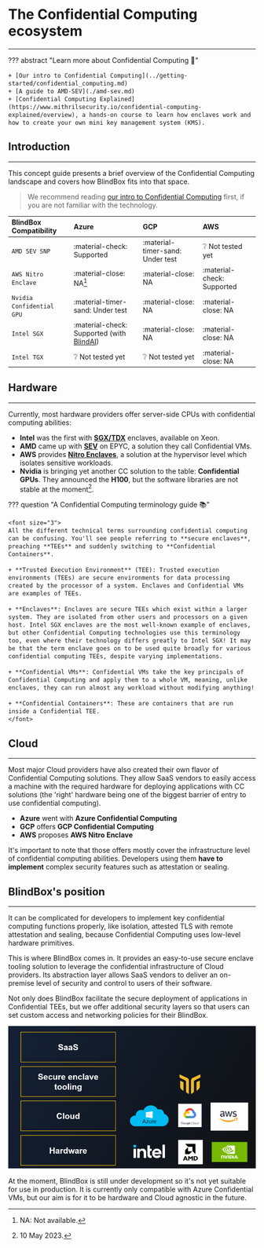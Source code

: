 # The Confidential Computing ecosystem
_______________________________

??? abstract "Learn more about Confidential Computing 📖" 

	+ [Our intro to Confidential Computing](../getting-started/confidential_computing.md)
	+ [A guide to AMD-SEV](./amd-sev.md)
	+ [Confidential Computing Explained](https://www.mithrilsecurity.io/confidential-computing-explained/overview), a hands-on course to learn how enclaves work and how to create your own mini key management system (KMS).

## Introduction
_______________

This concept guide presents a brief overview of the Confidential Computing landscape and covers how BlindBox fits into that space. 

> We recommend reading [our intro to Confidential Computing](../getting-started/confidential_computing.md) first, if you are not familiar with the technology.


| BlindBox Compatibility | Azure | GCP | AWS |
| :--------------------- | :---- | :-- | :-- |
| `AMD SEV SNP`       | :material-check: Supported  | :material-timer-sand: Under test | :grey_question: Not tested yet | 
| `AWS Nitro Enclave`       | :material-close: NA[^1]  | :material-close:  NA | :material-check: Supported | 
| `Nvidia Confidential GPU`     | :material-timer-sand: Under test | :material-close: NA  | :material-close:  NA |
| `Intel SGX`     | :material-check: Supported (with [BlindAI](../past-projects/blindai.md)) | :material-close: NA  | :material-close:  NA |
| `Intel TGX`     | :grey_question: Not tested yet | :grey_question: Not tested yet | :material-close:  NA |

[^1]: NA: Not available.

## Hardware
_________________

Currently, most hardware providers offer server-side CPUs with confidential computing abilities: 

+ **Intel** was the first with [**SGX/TDX**](https://blindai.mithrilsecurity.io/en/latest/docs/concepts/SGX_vs_Nitro/#intel-sgx) enclaves, available on Xeon. 
+ **AMD** came up with [**SEV**](./amd-sev.md) on EPYC, a solution they call Confidential VMs. 
+ **AWS** provides [**Nitro Enclaves**](./nitro-enclaves.md), a solution at the hypervisor level which isolates sensitive workloads.
+ **Nvidia** is bringing yet another CC solution to the table: **Confidential GPUs**. They announced the **H100**, but the software libraries are not stable at the moment[^2].

[^2]: 10 May 2023.

??? question "A Confidential Computing terminology guide 📚"

	<font size="3"> 
	All the different technical terms surrounding confidential computing can be confusing. You'll see people referring to **secure enclaves**, preaching **TEEs** and suddenly switching to **Confidential Containers**. 

	+ **Trusted Execution Environment** (TEE): Trusted execution environments (TEEs) are secure environments for data processing created by the processor of a system. Enclaves and Confidential VMs are examples of TEEs.
	
	+ **Enclaves**: Enclaves are secure TEEs which exist within a larger system. They are isolated from other users and processors on a given host. Intel SGX enclaves are the most well-known example of enclaves, but other Confidential Computing technologies use this terminology too, even where their technology differs greatly to Intel SGX! It may be that the term enclave goes on to be used quite broadly for various confidential computing TEEs, despite varying implementations.

	+ **Confidential VMs**: Confidential VMs take the key principals of Confidential Computing and apply them to a whole VM, meaning, unlike enclaves, they can run almost any workload without modifying anything!

	+ **Confidential Containers**: These are containers that are run inside a Confidential TEE.
	</font>

## Cloud
_____________________

Most major Cloud providers have also created their own flavor of Confidential Computing solutions. They allow SaaS vendors to easily access a machine with the required hardware for deploying applications with CC solutions (the 'right' hardware being one of the biggest barrier of entry to use confidential computing).

- **Azure** went with **Azure Confidential Computing**
- **GCP** offers **GCP Confidential Computing**
- **AWS** proposes **AWS Nitro Enclave**

It's important to note that those offers mostly cover the infrastructure level of confidential computing abilities. Developers using them **have to implement** complex security features such as attestation or sealing.

## BlindBox's position
_________________

It can be complicated for developers to implement key confidential computing functions properly, like isolation, attested TLS with remote attestation and sealing, because Confidential Computing uses low-level hardware primitives. 

This is where BlindBox comes in. It provides an easy-to-use secure enclave tooling solution to leverage the confidential infrastructure of Cloud providers. Its abstraction layer allows SaaS vendors to deliver an on-premise level of security and control to users of their software.

Not only does BlindBox facilitate the secure deployment of applications in Confidential TEEs, but we offer additional security layers so that users can set custom access and networking policies for their BlindBox. 

![blindbox_position_in_ecosystem](../../assets/BlindBox_ecosystem_place.png)

At the moment, BlindBox is still under development so it's not yet suitable for use in production. It is currently only compatible with Azure Confidential VMs, but our aim is for it to be hardware and Cloud agnostic in the future. 